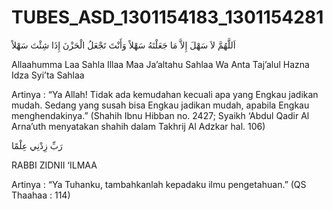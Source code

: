 # TUBES_ASD_1301154183_1301154281

اَللَّهُمَّ لاَ سَهْلَ إِلاَّ مَا جَعَلْتَهُ سَهْلاً وَأَنْتَ تَجْعَلُ الْحَزْنَ إِذَا شِئْتَ سَهْلاً

Allaahumma Laa Sahla Illaa Maa Ja’altahu Sahlaa Wa Anta Taj’alul Hazna Idza Syi’ta Sahlaa

 Artinya :
“Ya Allah! Tidak ada kemudahan kecuali apa yang Engkau jadikan mudah. Sedang yang susah bisa Engkau jadikan mudah, apabila Engkau menghendakinya.” (Shahih Ibnu Hibban no. 2427; Syaikh ‘Abdul Qadir Al Arna’uth menyatakan shahih dalam Takhrij Al Adzkar hal. 106)


رَبِّ زِدْنِي عِلْمًا

RABBI ZIDNII ‘ILMAA

Artinya :
“Ya Tuhanku, tambahkanlah kepadaku ilmu pengetahuan.” (QS Thaahaa : 114)
